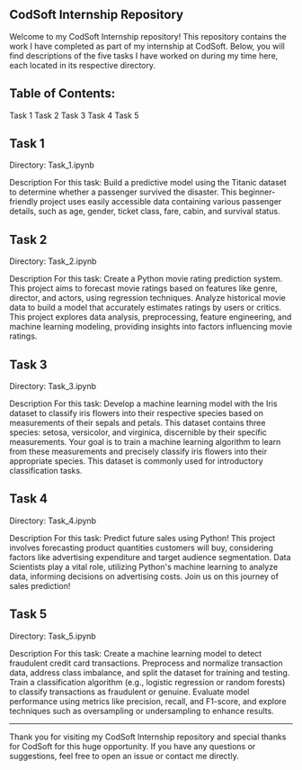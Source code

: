 CodSoft Internship Repository
------------------------------------------------------------------------------------------------------------------------------------------------------------------------------------------------------------------------------

Welcome to my CodSoft Internship repository! This repository contains the work I have completed as part of my internship at CodSoft. Below, you will find descriptions of the five tasks I have worked on during my time here, each located in its respective directory.

Table of Contents:
------------------------------------------------------------------------------------------------------------------------------------------------------------------------------------------------------------------------------
Task 1
Task 2
Task 3
Task 4
Task 5


Task 1
------------------------------------------------------------------------------------------------------------------------------------------------------------------------------------------------------------------------------
Directory: 
Task_1.ipynb

Description For this task:
Build a predictive model using the Titanic dataset to determine whether a passenger survived the disaster. This beginner-friendly project uses easily accessible data containing various passenger details, such as age, gender, ticket class, fare, cabin, and survival status.


Task 2
------------------------------------------------------------------------------------------------------------------------------------------------------------------------------------------------------------------------------
Directory: 
Task_2.ipynb

Description For this task:
Create a Python movie rating prediction system. This project aims to forecast movie ratings based on features like genre, director, and actors, using regression techniques. Analyze historical movie data to build a model that accurately estimates ratings by users or critics. This project explores data analysis, preprocessing, feature engineering, and machine learning modeling, providing insights into factors influencing movie ratings.

Task 3
------------------------------------------------------------------------------------------------------------------------------------------------------------------------------------------------------------------------------

Directory: 
Task_3.ipynb

Description For this task:
Develop a machine learning model with the Iris dataset to classify iris flowers into their respective species based on measurements of their sepals and petals. This dataset contains three species: setosa, versicolor, and virginica, discernible by their specific measurements. Your goal is to train a machine learning algorithm to learn from these measurements and precisely classify iris flowers into their appropriate species. This dataset is commonly used for introductory classification tasks.


Task 4
------------------------------------------------------------------------------------------------------------------------------------------------------------------------------------------------------------------------------

Directory: 
Task_4.ipynb

Description For this task:
Predict future sales using Python! This project involves forecasting product quantities customers will buy, considering factors like advertising expenditure and target audience segmentation. Data Scientists play a vital role, utilizing Python's machine learning to analyze data, informing decisions on advertising costs. Join us on this journey of sales prediction!


Task 5
------------------------------------------------------------------------------------------------------------------------------------------------------------------------------------------------------------------------------

Directory: 
Task_5.ipynb

Description For this task:
Create a machine learning model to detect fraudulent credit card transactions. Preprocess and normalize transaction data, address class imbalance, and split the dataset for training and testing. Train a classification algorithm (e.g., logistic regression or random forests) to classify transactions as fraudulent or genuine. Evaluate model performance using metrics like precision, recall, and F1-score, and explore techniques such as oversampling or undersampling to enhance results.



------------------------------------------------------------------------------------------------------------------------------------------------------------------------------------------------------------------------------

Thank you for visiting my CodSoft Internship repository and special thanks for CodSoft for this huge opportunity. If you have any questions or suggestions, feel free to open an issue or contact me directly.
